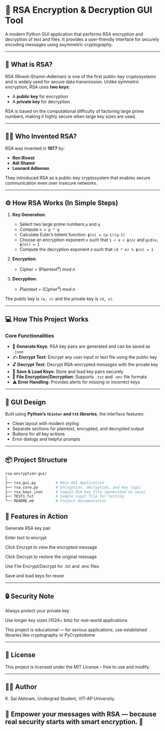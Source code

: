 # 🔐 RSA Encryption & Decryption GUI Tool

A modern Python GUI application that performs RSA encryption and decryption of text and files. It provides a user-friendly interface for securely encoding messages using asymmetric cryptography.

---

## 📘 What is RSA?

RSA (Rivest–Shamir–Adleman) is one of the first public-key cryptosystems and is widely used for secure data transmission. Unlike symmetric encryption, RSA uses **two keys**:
- A **public key** for encryption
- A **private key** for decryption

RSA is based on the computational difficulty of factoring large prime numbers, making it highly secure when large key sizes are used.

---

## 👨‍🔬 Who Invented RSA?

RSA was invented in **1977** by:
- **Ron Rivest**
- **Adi Shamir**
- **Leonard Adleman**

They introduced RSA as a public-key cryptosystem that enables secure communication even over insecure networks.

---

## ⚙️ How RSA Works (In Simple Steps)

1. **Key Generation**:
   - Select two large prime numbers `p` and `q`
   - Compute `n = p * q`
   - Calculate Euler’s totient function: `ϕ(n) = (p-1)(q-1)`
   - Choose an encryption exponent `e` such that `1 < e < ϕ(n)` and `gcd(e, ϕ(n)) = 1`
   - Compute the decryption exponent `d` such that `(d * e) % ϕ(n) = 1`

2. **Encryption**:
   - Cipher = (Plaintext<sup>e</sup>) mod n

3. **Decryption**:
   - Plaintext = (Cipher<sup>d</sup>) mod n

The public key is `(e, n)` and the private key is `(d, n)`.

---

## 💻 How This Project Works

### Core Functionalities

- 🔐 **Generate Keys**: RSA key pairs are generated and can be saved as `.json`
- ✍️ **Encrypt Text**: Encrypt any user input or text file using the public key
- 🔓 **Decrypt Text**: Decrypt RSA-encrypted messages with the private key
- 💾 **Save & Load Keys**: Store and load key pairs securely
- 📂 **File Encryption/Decryption**: Supports `.txt` and `.enc` file formats
- ⚠️ **Error Handling**: Provides alerts for missing or incorrect keys

---

## 🎨 GUI Design

Built using **Python’s `tkinter` and `ttk` libraries**, the interface features:
- Clean layout with modern styling
- Separate sections for plaintext, encrypted, and decrypted output
- Buttons for all key actions
- Error dialogs and helpful prompts

---

## 📦 Project Structure

```bash
rsa-encryption-gui/
│
├── rsa_gui.py         # Main GUI Application
├── rsa_core.py        # Encryption, decryption, and key logic
├── rsa_keys.json      # Sample RSA key file (generated on save)
├── TEST1.txt          # Sample input file for testing
└── README.md          # Project documentation
```

## 🧪 Features in Action
Generate RSA key pair

Enter text to encrypt

Click Encrypt to view the encrypted message

Click Decrypt to restore the original message

Use File Encrypt/Decrypt for .txt and .enc files

Save and load keys for reuse

---

## 🔒 Security Note
Always protect your private key

Use longer key sizes (1024+ bits) for real-world applications

This project is educational — for serious applications, use established libraries like cryptography or PyCryptodome

---

## 📜 License
This project is licensed under the MIT License – free to use and modify.

---

## 👨‍💻 Author
K. Sai Abhiram,
Undergrad Student,
VIT-AP University.

## 🚀 Empower your messages with RSA — because real security starts with smart encryption. 🔐
